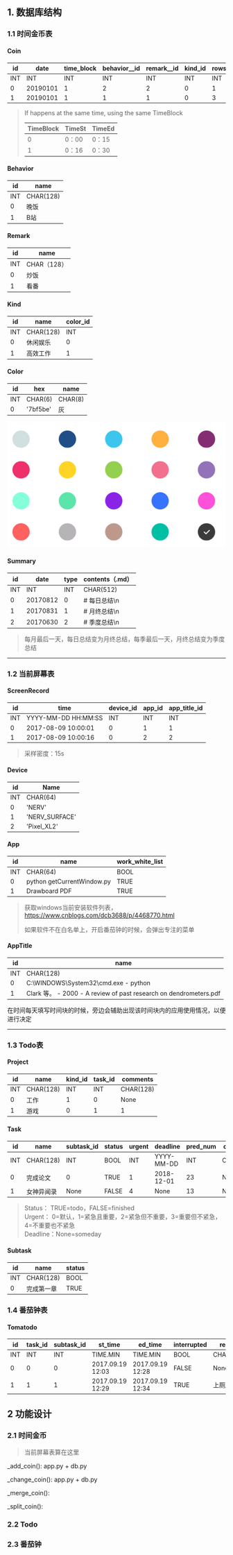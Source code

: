 ## 1. 数据库结构

### 1.1 时间金币表

#### Coin

| id   | date     | time_block | behavior__id | remark__id | kind_id | rowspan |
| ---- | -------- | ---------- | ------------ | ---------- | ------- | ------- |
| INT  | INT      | INT        | INT          | INT        | INT     | INT     |
| 0    | 20190101 | 1          | 2            | 2          | 0       | 1       |
| 1    | 20190101 | 1          | 1            | 1          | 0       | 3       |

> If happens at the same time, using the same TimeBlock
>
> | TimeBlock | TimeSt | TimeEd |
> | --------- | ------ | ------ |
> | 0         | 0：00  | 0：15  |
> | 1         | 0：16  | 0：30  |

#### Behavior

| id   | name      |
| ---- | --------- |
| INT  | CHAR(128) |
| 0    | 晚饭      |
| 1    | B站       |

#### Remark

| id   | name        |
| ---- | ----------- |
| INT  | CHAR（128） |
| 0    | 炒饭        |
| 1    | 看番        |

#### Kind

| id   | name      | color_id |
| ---- | --------- | -------- |
| INT  | CHAR(128) | INT      |
| 0    | 休闲娱乐  | 0        |
| 1    | 高效工作  | 1        |

#### Color

| id   | hex      | name    |
| ---- | -------- | ------- |
| INT  | CHAR(6)  | CHAR(8) |
| 0    | '7bf5be' | 灰      |

![](img/focustodo_colormap.png)

#### Summary

| id   | date     | type | contents（.md） |
| ---- | -------- | ---- | --------------- |
| INT  | INT      | INT  | CHAR(512)       |
| 0    | 20170812 | 0    | # 每日总结\n    |
| 1    | 20170831 | 1    | # 月终总结\n    |
| 2    | 20170630 | 2    | # 季度总结\n    |

> 每月最后一天，每日总结变为月终总结，每季最后一天，月终总结变为季度总结

------

### 1.2 当前屏幕表

#### ScreenRecord

| id   | time                | device_id | app_id | app_title_id |
| ---- | ------------------- | --------- | ------ | ------------ |
| INT  | YYYY-MM-DD HH:MM:SS | INT       | INT    | INT          |
| 0    | 2017-08-09 10:00:01 | 0         | 1      | 1            |
| 1    | 2017-08-09 10:00:16 | 0         | 2      | 2            |

> 采样密度：15s

#### Device

| id   | Name           |
| ---- | -------------- |
| INT  | CHAR(64)       |
| 0    | 'NERV'         |
| 1    | 'NERV_SURFACE' |
| 2    | 'Pixel_XL2'    |

#### App

| id   | name                        | work_white_list |
| ---- | --------------------------- | --------------- |
| INT  | CHAR(64)                    | BOOL            |
| 0    | python  getCurrentWindow.py | TRUE            |
| 1    | Drawboard PDF               | TRUE            |

> 获取windows当前安装软件列表，https://www.cnblogs.com/dcb3688/p/4468770.html
>
> 如果软件不在白名单上，开启番茄钟的时候，会弹出专注的菜单

#### AppTitle

| id   | name                                                         |
| ---- | ------------------------------------------------------------ |
| INT  | CHAR(128)                                                    |
| 0    | C:\WINDOWS\System32\cmd.exe - python                         |
| 1    | Clark 等。 - 2000 - A review of past research on dendrometers.pdf |

在时间每天填写时间块的时候，旁边会辅助出现该时间块内的应用使用情况，以便进行决定

------

### 1.3 Todo表

#### Project

| id   | name      | kind_id | task_id | comments  |
| ---- | --------- | ------- | ------- | --------- |
| INT  | CHAR(128) | INT     | INT     | CHAR(128) |
| 0    | 工作      | 1       | 0       | None      |
| 1    | 游戏      | 0       | 1       | 1         |

#### Task

| id   | name       | subtask_id | status | urgent | deadline   | pred_num | comments  |
| ---- | ---------- | ---------- | ------ | ------ | ---------- | -------- | --------- |
| INT  | CHAR(128)  | INT        | BOOL   | INT    | YYYY-MM-DD | INT      | CHAR(128) |
| 0    | 完成论文   | 0          | TRUE   | 1      | 2018-12-01 | 23       | None      |
| 1    | 女神异闻录 | None       | FALSE  | 4      | None       | 13       | None      |

> Status： TRUE=todo，FALSE=finished  
> Urgent： 0=默认，1=紧急且重要，2=紧急但不重要，3=重要但不紧急，4=不重要也不紧急    
> Deadline：None=someday

#### Subtask

| id   | name       | status |
| ---- | ---------- | ------ |
| INT  | CHAR(128)  | BOOL   |
| 0    | 完成第一章 | TRUE   |

### 1.4 番茄钟表

#### Tomatodo

| id   | task_id | subtask_id | st_time          | ed_time          | interrupted | reason    |
| ---- | ------- | ---------- | ---------------- | ---------------- | ----------- | --------- |
| INT  | INT     | INT        | TIME.MIN         | TIME.MIN         | BOOL        | CHAR(128) |
| 0    | 0       | 0          | 2017.09.19 12:03 | 2017.09.19 12:28 | FALSE       | None      |
| 1    | 1       | 1          | 2017.09.19 12:29 | 2017.09.19 12:34 | TRUE        | 上厕所    |

## 2 功能设计

### 2.1 时间金币

>  当前屏幕表算在这里

_add_coin(): app.py + db.py



_change_coin(): app.py + db.py



_merge_coin():



_split_coin():



### 2.2 Todo



### 2.3 番茄钟

